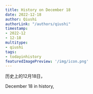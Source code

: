 ```yaml
---
title: History on December 18
date: 2022-12-18
author: Qiushi 
authorLink: "/authors/qiushi"
timestamp: 
- 2022-12
- 12-18
multitype: 
- qiushi
tags: 
- todayinhistory
featuredImagePreview: '/img/icon.png'
---
```









历史上的12月18日，

December 18 in history, 

<!--more-->

